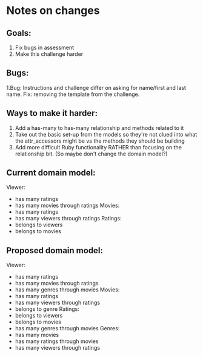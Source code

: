 # Notes on changes
## Goals:
1) Fix bugs in assessment
2) Make this challenge harder

## Bugs:
1.Bug: Instructions and challenge differ on asking for name/first and last name.
  Fix: removing the template from the challenge.

## Ways to make it harder:
1. Add a has-many to has-many relationship and methods related to it
2. Take out the basic set-up from the models so they're not clued into what the attr_accessors might be vs the methods they should be building
3. Add more difficult Ruby functionality RATHER than focusing on the relationship bit. (So maybe don't change the domain model?)

## Current domain model:

Viewer:
 - has many ratings
 - has many movies through ratings
Movies:
 - has many ratings
 - has many viewers through ratings
Ratings:
 - belongs to viewers
 - belongs to movies


## Proposed domain model:

Viewer:
  - has many ratings
  - has many movies through ratings
  - has many genres through movies
Movies:
  - has many ratings
  - has many viewers through ratings
  - belongs to genre
Ratings:
  - belongs to viewers
  - belongs to movies
  - has many genres through movies
Genres:
  - has many movies
  - has many ratings through movies
  - has many viewers through ratings

